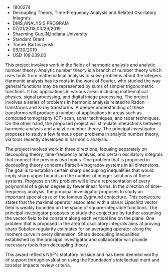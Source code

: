 
* 1800274
* Decoupling Theory, Time-Frequency Analysis and Related Oscillatory Integrals
* DMS,ANALYSIS PROGRAM
* 07/01/2018,03/29/2019
* Shaoming Guo,IN,Indiana University
* Standard Grant
* Tomek Bartoszynski
* 09/30/2019
* USD 109,039.00

This project involves work in the fields of harmonic analysis and analytic
number theory. Analytic number theory is a branch of number theory which uses
tools from mathematical analysis to solve problems about the integers. Harmonic
analysis has its roots in the work of Fourier, who studied the way general
functions may be represented by sums of simpler trigonometric functions. It has
applications in various areas including mathematical physics, signal processing,
and digital image processing. The project involves a series of problems in
harmonic analysis related to Radon transforms and X-ray transforms. A deeper
understanding of these transforms will produce a number of applications in areas
such as computed tomography (CT) scan, sonar techniques, and radar techniques.
On the other hand, the proposed project will stimulate interactions between
harmonic analysis and analytic number theory. The principal investigator
proposes to study a few famous open problems in analytic number theory, via
tools recently developed in harmonic analysis.

The project involves work in three directions, focusing separately on decoupling
theory, time-frequency analysis, and certain oscillatory integrals that connect
the previous two topics. One problem that is proposed in decoupling theory
concerns Parsell-Vinogradov systems in all dimensions. The goal is to establish
certain sharp decoupling inequalities that would imply sharp upper bounds on the
number of integer solutions of these systems. Progress on this problem will
allow a representation of every polynomial of a given degree by fewer linear
forms. In the direction of time-frequency analysis, the principal investigator
proposes to study an important special case of the famous Zygmund conjecture.
This conjecture states that the maximal operator associated with a planar
Lipschitz vector field is weakly bounded on the space of square-integrable
functions. The principal investigator proposes to study the conjecture by
further assuming the vector field to be constant along each vertical line on the
plane. One problem that is proposed in the area of oscillatory integrals aims at
proving sharp Sobolev regularity estimates for an averaging operator along the
moment curve in every dimension. Sharp decoupling inequalities established by
the principal investigator and collaborator will provide necessary tools from
decoupling theory.

This award reflects NSF's statutory mission and has been deemed worthy of
support through evaluation using the Foundation's intellectual merit and broader
impacts review criteria.
